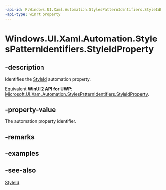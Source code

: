 ```yaml
---
-api-id: P:Windows.UI.Xaml.Automation.StylesPatternIdentifiers.StyleIdProperty
-api-type: winrt property
---
```


<!-- Property syntax
public Windows.UI.Xaml.Automation.AutomationProperty StyleIdProperty { get; }
-->

# Windows.UI.Xaml.Automation.StylesPatternIdentifiers.StyleIdProperty

## -description
Identifies the [StyleId](../windows.ui.xaml.automation.provider/istylesprovider_styleid.md) automation property.

Equivalent **WinUI 2 API for UWP**: [Microsoft.UI.Xaml.Automation.StylesPatternIdentifiers.StyleIdProperty](/windows/winui/api/microsoft.ui.xaml.automation.stylespatternidentifiers.styleidproperty).

## -property-value
The automation property identifier.

## -remarks

## -examples

## -see-also
[StyleId](../windows.ui.xaml.automation.provider/istylesprovider_styleid.md)
